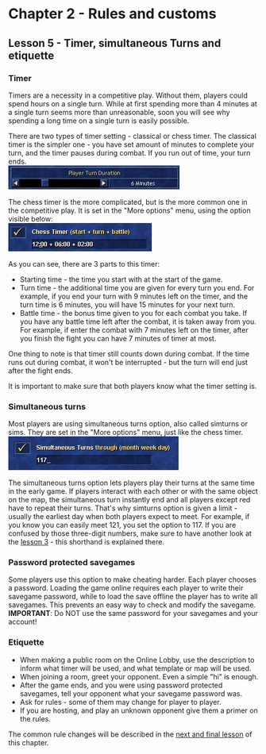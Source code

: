 # Chapter 2 - Rules and customs
## Lesson 5 - Timer, simultaneous Turns and etiquette

### Timer
Timers are a necessity in a competitive play. Without them, players could spend hours on a single turn. While at first spending more than 4 minutes at a single turn seems more than unreasonable, soon you will see why spending a long time on a single turn is easily possible.

There are two types of timer setting - classical or chess timer. The classical timer is the simpler one - you have set amount of minutes to complete your turn, and the timer pauses during combat. If you run out of time, your turn ends.  
![](img/classical_timer.png)

The chess timer is the more complicated, but is the more common one in the competitive play. It is set in the "More options" menu, using the option visible below:  
![](img/chess_timer.png)  

As you can see, there are 3 parts to this timer:
* Starting time - the time you start with at  the start of the game.
* Turn time - the additional time you are given for every turn you end. For example, if you end your turn with 9 minutes left on the timer, and the turn time is 6 minutes, you will have 15 minutes for your next turn.
* Battle time - the bonus time given to you for each combat you take. If you have any battle time left after the combat, it is taken away from you. For example, if enter the combat with 7 minutes left on the timer, after you finish the fight you can have 7 minutes of timer at most.

One thing to note is that timer still counts down during combat. If the time runs out during combat, it won't be interrupted - but the turn will end just after the fight ends.

It is important to make sure that both players know what the timer setting is.

### Simultaneous turns
Most players are using simultaneous turns option, also called simturns or sims. They are set in the "More options" menu, just like the chess timer.  
![](img/simturns.png)

The simultaneous turns option lets players play their turns at the same time in the early game. If players interact with each other or with the same object on the map, the simultaneous turn instantly end and all players except red have to repeat their turns. That's why simturns option is given a limit - usually the earliest day when both players expect to meet. For example, if you know you can easily meet 121, you set the option to 117.  If you are confused by those three-digit numbers, make sure to have another look at the [lesson 3](lesson003.md) - this shorthand is explained there.

### Password protected savegames
Some players use this option to make cheating harder. Each player chooses a password. Loading the game online requires each player to write their savegame password, while to load the save offline the player has to write all savegames. This prevents an easy way to check and modify the savegame.  
**IMPORTANT**: Do NOT use the same password for your savegames and your account!

### Etiquette
* When making a public room on the Online Lobby, use the description to inform what timer will be used, and what template or map will be used.
* When joining a room, greet your opponent. Even a simple "hi" is enough.
* After the game ends, and you were using password protected savegames, tell your opponent what your savegame password was.
* Ask for rules - some of them may change for player to player.
* If you are hosting, and play an unknown opponent give them a primer on the rules.

The common rule changes will be described in the [next and final lesson](lesson006.md) of this chapter.
